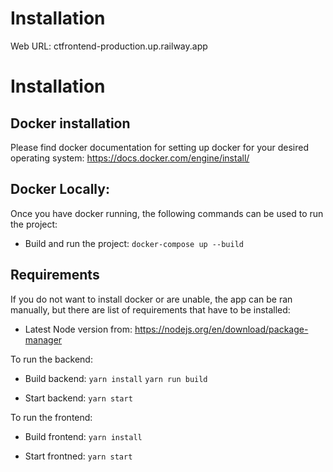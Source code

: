 # Installation

Web URL: ctfrontend-production.up.railway.app

# Installation

## Docker installation

Please find docker documentation for setting up docker for your desired operating system:
https://docs.docker.com/engine/install/

## Docker Locally:

Once you have docker running, the following commands can be used to run the project:

- Build and run the project:
`docker-compose up --build`

## Requirements

If you do not want to install docker or are unable, the app can be ran manually, but there are list of requirements that have to be installed:

- Latest Node version from:  https://nodejs.org/en/download/package-manager

To run the backend:

- Build backend:
`yarn install`
`yarn run build`

- Start backend:
`yarn start`

To run the frontend:

- Build frontend:
`yarn install`

- Start frontned:
`yarn start`

